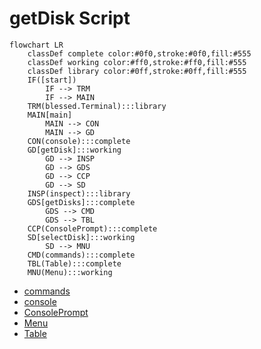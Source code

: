 # getDisk Script
```mermaid
flowchart LR
    classDef complete color:#0f0,stroke:#0f0,fill:#555
    classDef working color:#ff0,stroke:#ff0,fill:#555
    classDef library color:#0ff,stroke:#0ff,fill:#555
    IF([start])
        IF --> TRM
        IF --> MAIN
    TRM(blessed.Terminal):::library
    MAIN[main]
        MAIN --> CON
        MAIN --> GD
    CON(console):::complete
    GD[getDisk]:::working
        GD --> INSP
        GD --> GDS
        GD --> CCP
        GD --> SD
    INSP(inspect):::library
    GDS[getDisks]:::complete
        GDS --> CMD
        GDS --> TBL
    CCP(ConsolePrompt):::complete
    SD[selectDisk]:::working
        SD --> MNU
    CMD(commands):::complete
    TBL(Table):::complete
    MNU(Menu):::working
```
* [commands](../commands/design.md)
* [console](../console/design.md)
* [ConsolePrompt](../console/design.md)
* [Menu](../menu/design.md)
* [Table](../table/design.md)